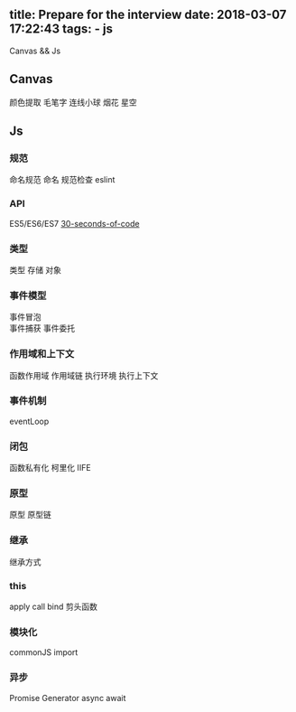 title: Prepare for the interview
date: 2018-03-07 17:22:43
tags:
    - js
---
Canvas && Js
<!--more-->
## Canvas
颜色提取
毛笔字
连线小球
烟花
星空

## Js

### 规范
命名规范
命名
规范检查
eslint

### API
ES5/ES6/ES7
[30-seconds-of-code](https://github.com/Chalarangelo/30-seconds-of-code)

### 类型
类型 
存储
对象
### 事件模型
事件冒泡  
事件捕获
事件委托

### 作用域和上下文
函数作用域
作用域链
执行环境
执行上下文

### 事件机制
eventLoop


### 闭包
函数私有化
柯里化
IIFE

### 原型
原型
原型链
### 继承
继承方式
### this
apply call bind 剪头函数
### 模块化
commonJS
import

### 异步
Promise
Generator
async await





